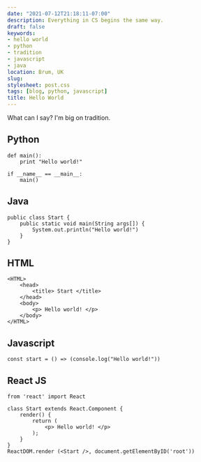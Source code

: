 ```yaml
---
date: "2021-07-12T21:18:11-07:00"
description: Everything in CS begins the same way.
draft: false
keywords:
- hello world
- python
- tradition
- javascript
- java
location: Brum, UK
slug: 
stylesheet: post.css
tags: [blog, python, javascript]
title: Hello World
---
```


What can I say? I'm big on tradition.

## Python
```
def main():
    print "Hello world!"

if __name__ == __main__:
    main()
```

## Java
```
public class Start {
    public static void main(String args[]) {
        System.out.println("Hello world!")
    }
}
```

## HTML
```
<HTML>
    <head>
        <title> Start </title>
    </head>
    <body>
        <p> Hello world! </p>
    </body>
</HTML>
```

## Javascript
```
const start = () => (console.log("Hello world!"))
```

## React JS
```
from 'react' import React

class Start extends React.Component {
    render() {
        return (
            <p> Hello world! </p>
        );
    }
}
ReactDOM.render (<Start />, document.getElementByID('root'))
```
